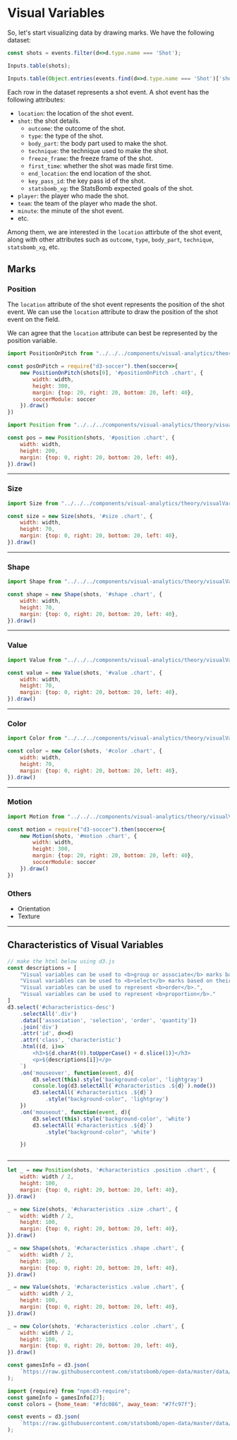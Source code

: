 # Visual Variables

So, let's start visualizing data by drawing marks. We have the following dataset:

```js
const shots = events.filter(d=>d.type.name === 'Shot');
```

```js
Inputs.table(shots);
```



```js
Inputs.table(Object.entries(events.find(d=>d.type.name === 'Shot')['shot']));
```


Each row in the dataset represents a shot event. A shot event has the following attributes:

- `location`: the location of the shot event.
- `shot`: the shot details.
    - `outcome`: the outcome of the shot.
    - `type`: the type of the shot.
    - `body_part`: the body part used to make the shot.
    - `technique`: the technique used to make the shot.
    - `freeze_frame`: the freeze frame of the shot.
    - `first_time`: whether the shot was made first time.
    - `end_location`: the end location of the shot.
    - `key_pass_id`: the key pass id of the shot.
    - `statsbomb_xg`: the StatsBomb expected goals of the shot.
- `player`: the player who made the shot.
- `team`: the team of the player who made the shot.
- `minute`: the minute of the shot event.
- etc.


Among them, we are interested in the `location` attirbute of the shot event, along with other attributes such as `outcome`, `type`, `body_part`, `technique`, `statsbomb_xg`, etc.

## Marks

### Position

The `location` attribute of the shot event represents the position of the shot event. We can use the `location` attribute to draw the position of the shot event on the field.

We can agree that the `location` attribute can best be represented by the position variable.


```js
import PositionOnPitch from "../../../components/visual-analytics/theory/visualVariable/positionOnPitch.js";
```

```js
const posOnPitch = require("d3-soccer").then(soccer=>{
    new PositionOnPitch(shots[0], '#positionOnPitch .chart', {
        width: width,
        height: 300,
        margin: {top: 20, right: 20, bottom: 20, left: 40},
        soccerModule: soccer
    }).draw()
})
```

<div id="positionOnPitch">
    <div class="chart"></div>
</div>


```js
import Position from "../../../components/visual-analytics/theory/visualVariable/position.js";
```

```js
const pos = new Position(shots, '#position .chart', {
    width: width,
    height: 200,
    margin: {top: 0, right: 20, bottom: 20, left: 40},
}).draw()
```

<div id="position">
    <div class="chart"></div>
</div>

---

### Size

```js
import Size from "../../../components/visual-analytics/theory/visualVariable/size.js";
```

```js
const size = new Size(shots, '#size .chart', {
    width: width,
    height: 70,
    margin: {top: 0, right: 20, bottom: 20, left: 40},
}).draw()
```

<div id="size">
    <div class="chart"></div>
</div>

---

### Shape

```js
import Shape from "../../../components/visual-analytics/theory/visualVariable/shape.js";
```

```js
const shape = new Shape(shots, '#shape .chart', {
    width: width,
    height: 70,
    margin: {top: 0, right: 20, bottom: 20, left: 40},
}).draw()
```

<div id="shape">
    <div class="chart"></div>
</div>


---

### Value


```js
import Value from "../../../components/visual-analytics/theory/visualVariable/value.js";
```

```js
const value = new Value(shots, '#value .chart', {
    width: width,
    height: 70,
    margin: {top: 0, right: 20, bottom: 20, left: 40},
}).draw()
```

<div id="value">
    <div class="chart"></div>
</div>

---

### Color

```js
import Color from "../../../components/visual-analytics/theory/visualVariable/color.js";
```

```js
const color = new Color(shots, '#color .chart', {
    width: width,
    height: 70,
    margin: {top: 0, right: 20, bottom: 20, left: 40},
}).draw()
```

<div id="color">
    <div class="chart"></div>
</div>

---

### Motion



```js
import Motion from "../../../components/visual-analytics/theory/visualVariable/motion.js";
```

```js
const motion = require("d3-soccer").then(soccer=>{
    new Motion(shots, '#motion .chart', {
        width: width,
        height: 300,
        margin: {top: 20, right: 20, bottom: 20, left: 40},
        soccerModule: soccer
    }).draw()
})
```

<div id="motion">
    <div class="chart"></div>
</div>


### Others

- Orientation
- Texture

---

## Characteristics of Visual Variables

```js
// make the html below using d3.js
const descriptions = [
    "Visual variables can be used to <b>group or associate</b> marks based on their visual appearance.",
    "Visual variables can be used to <b>select</b> marks based on their visual appearance.",
    "Visual variables can be used to represent <b>order</b>.",
    "Visual variables can be used to represent <b>proportion</b>."
]
d3.select('#characteristics-desc')
    .selectAll('.div')
    .data(['association', 'selection', 'order', 'quantity'])
    .join('div')
    .attr('id', d=>d)
    .attr('class', 'characteristic')
    .html((d, i)=>`
        <h3>${d.charAt(0).toUpperCase() + d.slice(1)}</h3>
        <p>${descriptions[i]}</p>
    `)
    .on('mouseover', function(event, d){
        d3.select(this).style('background-color', 'lightgray')
        console.log(d3.selectAll(`#characteristics .${d}`).node())
        d3.selectAll(`#characteristics .${d}`)
            .style("background-color", 'lightgray')
    })
    .on('mouseout', function(event, d){
        d3.select(this).style('background-color', 'white')
        d3.selectAll(`#characteristics .${d}`)
            .style("background-color", 'white')

    })
```

```html
```

<div id="characteristics-desc" class="grid grid-cols-2">
</div>

---

<div id="characteristics" class="grid grid-cols-2">
    <div class="position selection association order quantity">
        <div class="chart"></div>
    </div>
    <div class="size selection association order">
        <div class="chart"></div>
    </div>
    <div class="shape selection association">
        <div class="chart"></div>
    </div>
    <div class="value selection association order">
        <div class="chart"></div>
    </div>
    <div class="color selection association">
        <div class="chart"></div>
    </div>
</div>

```js
let _ = new Position(shots, '#characteristics .position .chart', {
    width: width / 2,
    height: 100,
    margin: {top: 0, right: 20, bottom: 20, left: 40},
}).draw()

_ = new Size(shots, '#characteristics .size .chart', {
    width: width / 2,
    height: 100,
    margin: {top: 0, right: 20, bottom: 20, left: 40},
}).draw()

_ = new Shape(shots, '#characteristics .shape .chart', {
    width: width / 2,
    height: 100,
    margin: {top: 0, right: 20, bottom: 20, left: 40},
}).draw()

_ = new Value(shots, '#characteristics .value .chart', {
    width: width / 2,
    height: 100,
    margin: {top: 0, right: 20, bottom: 20, left: 40},
}).draw()

_ = new Color(shots, '#characteristics .color .chart', {
    width: width / 2,
    height: 100,
    margin: {top: 0, right: 20, bottom: 20, left: 40},
}).draw()
```



```js
const gamesInfo = d3.json(
    `https://raw.githubusercontent.com/statsbomb/open-data/master/data/matches/43/106.json`
);
```


```js
import {require} from "npm:d3-require";
const gameInfo = gamesInfo[27];
const colors = {home_team: "#fdc086", away_team: "#7fc97f"};
```

```js
const events = d3.json(
    `https://raw.githubusercontent.com/statsbomb/open-data/master/data/events/${gameInfo.match_id}.json`
);
```